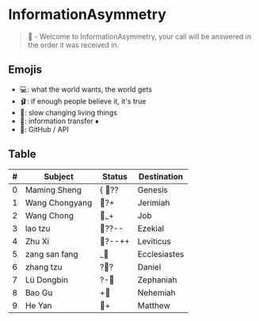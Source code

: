# InformationAsymmetry
> 👔 - Welcome to InformationAsymmetry, your call will be answered in the order it was received in.

## Emojis
* 💻: what the world wants, the world gets
* 🩰: if enough people believe it, it's true
* 👔: slow changing living things 
* 🌈: information transfer ♦️
* 🎉: GitHub / API

## Table
| # | Subject | Status | Destination |
| ----- | ----- | ------ | ------ |
| 0 | Maming Sheng | { 🌈?? | Genesis | 
| 1 | Wang Chongyang | 🌈?+ | Jerimiah | 
| 2 | Wang Chong | 🌈_+ | Job | 
| 3 | lao tzu | 🌈??-- | Ezekial | 
| 4 | Zhu Xi | 🌈?--++ | Leviticus | 
| 5 | zang san fang | _🌈 | Ecclesiastes | 
| 6 | zhang tzu | ?🌈? | Daniel | 
| 7 | Lü Dongbin | ?-🌈 | Zephaniah | 
| 8 | Bao Gu | +🌈 | Nehemiah | 
| 9 | He Yan | 🌈+ | Matthew | 
